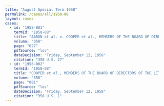 ```yaml
---
title: "August Special Term 1958"
permalink: /cases/all/1958-08
layout: cases
cases:
  - id: "1958-001"
    termId: "1958-08"
    title: "AARON et al. v. COOPER et al., MEMBERS OF THE BOARD OF DIRECTORS OF THE LITTLE ROCK, ARKANSAS, INDEPENDENT SCHOOL DISTRICT, et al."
    volume: "358"
    page: "027"
    pdfSource: "loc"
    dateDecision: "Friday, September 12, 1958"
    citation: "358 U.S. 27"
  - id: "1958-002"
    termId: "1958-08"
    title: "COOPER et al., MEMBERS OF THE BOARD OF DIRECTORS OF THE LITTLE ROCK, ARKANSAS, INDEPENDENT SCHOOL DISTRICT, et al. v. AARON et al."
    volume: "358"
    page: "001"
    pdfSource: "loc"
    dateDecision: "Friday, September 12, 1958"
    citation: "358 U.S. 1"
---
```

